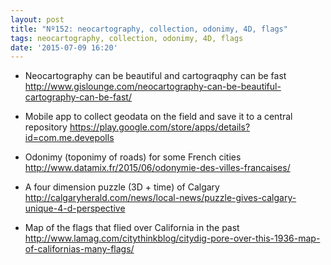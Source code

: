 ```yaml
---
layout: post
title: "Nº152: neocartography, collection, odonimy, 4D, flags"
tags: neocartography, collection, odonimy, 4D, flags
date: '2015-07-09 16:20'
---
```



* Neocartography can be beautiful and cartograqphy can be fast
  http://www.gislounge.com/neocartography-can-be-beautiful-cartography-can-be-fast/

* Mobile app to collect geodata on the field and save it to a central repository
  https://play.google.com/store/apps/details?id=com.me.devepolls

* Odonimy (toponimy of roads) for some French cities
  http://www.datamix.fr/2015/06/odonymie-des-villes-francaises/

* A four dimension puzzle (3D + time) of Calgary
  http://calgaryherald.com/news/local-news/puzzle-gives-calgary-unique-4-d-perspective

* Map of the flags that flied over California in the past
 http://www.lamag.com/citythinkblog/citydig-pore-over-this-1936-map-of-californias-many-flags/
